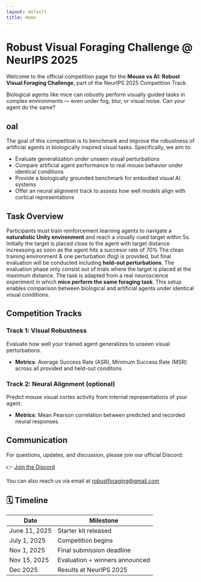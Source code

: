 ```yaml
---
layout: default
title: Home
---
```


# Robust Visual Foraging Challenge @ NeurIPS 2025

Welcome to the official competition page for the **Mouse vs AI: Robust Visual Foraging Challenge**, part of the NeurIPS 2025 Competition Track.

Biological agents like mice can robustly perform visually guided tasks in complex environments — even under fog, blur, or visual noise. Can your agent do the same?


## oal

The goal of this competition is to benchmark and improve the robustness of artificial agents in biologically inspired visual tasks. Specifically, we aim to:

- Evaluate generalization under unseen visual perturbations
- Compare artificial agent performance to real mouse behavior under identical conditions
- Provide a biologically grounded benchmark for embodied visual AI systems
- Offer an neural alignment track to assess how well models align with cortical representations


## Task Overview
Participants must train reinforcement learning agents to navigate a **naturalistic Unity environment** and reach a visually cued target within 5s. Initially the target is placed close to the agent with target distance increassing as soon as the agent hits a succesor rate of 70%
The clean training environment & one perturbation (fog) is provided, but final evaluation will be conducted including **held-out perturbations**.
The evaluation phase only consist out of trials where the target is placed at the maximum distance.
The task is adapted from a real neuroscience experiment in which **mice perform the same foraging task**. 
This setup enables comparison between biological and artificial agents under identical visual conditions.


## Competition Tracks

### Track 1: Visual Robustness
Evaluate how well your trained agent generalizes to unseen visual perturbations.  
- **Metrics**: Average Success Rate (ASR), Minimum Success Rate (MSR) across all provided and held-out conditons

### Track 2: Neural Alignment (optional)
Predict mouse visual cortex activity from internal representations of your agent.  
- **Metrics**: Mean Pearson correlation between predicted and recorded neural responses


## Communication

For questions, updates, and discussion, please join our official Discord:

👉 [Join the Discord](https://discord.gg/65NMfWaX)

You can also reach us via email at [robustforaging@gmail.com](mailto:robustforaging@gmail.com)


## 🗓️ Timeline

| Date             | Milestone                        |
|------------------|----------------------------------|
| June 11, 2025    | Starter kit released             |
| July 1, 2025     | Competition begins               |
| Nov 1, 2025      | Final submission deadline        |
| Nov 15, 2025     | Evaluation + winners announced   |
| Dec 2025         | Results at NeurIPS 2025          |
